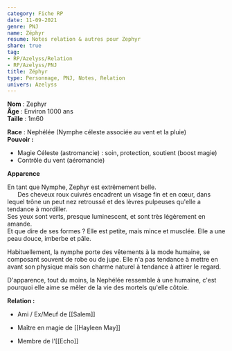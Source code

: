 ```yaml
---
category: Fiche RP
date: 11-09-2021
genre: PNJ
name: Zéphyr
resume: Notes relation & autres pour Zephyr
share: true
tag:
- RP/Azelyss/Relation
- RP/Azelyss/PNJ
title: Zéphyr
type: Personnage, PNJ, Notes, Relation
univers: Azelyss
---
```


**Nom** : Zephyr   
**Âge** : Environ 1000 ans   
**Taille** : 1m60  
  
**Race** : Nephélée (Nymphe céleste associée au vent et la pluie)  
**Pouvoir :**  
- Magie Céleste (astromancie) : soin, protection, soutient (boost magie)  
- Contrôle du vent (aéromancie)  
  
**Apparence**  
  
En tant que Nymphe, Zephyr est extrêmement belle.   
$~~~~~$ Des cheveux roux cuivrés encadrent un visage fin et en cœur, dans lequel trône un peut nez retroussé et des lèvres pulpeuses qu'elle a tendance à mordiller.  
Ses yeux sont verts, presque luminescent, et sont très légèrement en amande.  
Et que dire de ses formes ? Elle est petite, mais mince et musclée. Elle a une peau douce, imberbe et pâle.  
  
Habituellement, la nymphe porte des vêtements à la mode humaine, se composant souvent de robe ou de jupe. Elle n'a pas tendance à mettre en avant son physique mais son charme naturel à tendance à attirer le regard.   
  
D'apparence, tout du moins, la Nephélée ressemble à une humaine, c'est pourquoi elle aime se mêler de la vie des mortels qu'elle côtoie.   
  
  
**Relation :**   
- Ami / Ex/Meuf de [[Salem]]  
  
- Maître en magie de [[Hayleen May]]  
  
- Membre de l'[[Echo]]